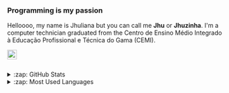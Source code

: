 ### Programming is my passion

Helloooo, my name is Jhuliana but you can call me **Jhu** or **Jhuzinha**. I'm a computer technician graduated from the Centro de Ensino Médio Integrado à Educação Profissional e Técnica do Gama (CEMI). 


<a href="https://www.linkedin.com/in/jhuliana-santos-6b6b2b201/">
  <img align="left" alt="Jhuliana's Linkedin" width="22px" src="https://raw.githubusercontent.com/peterthehan/peterthehan/master/assets/linkedin.svg" />
</a>

<br></br>

<details>
  <summary>:zap: GitHub Stats</summary>
  <img align="left" alt="Jhuzinha's GitHub Stats" src="https://github-readme-stats.vercel.app/api?username=jhuzinha" />
</details>


<details>
  <summary>:zap: Most Used Languages</summary>
  <img align="left" alt="Jhuzinha's GitHub Top Languages" src="https://github-readme-stats.vercel.app/api/top-langs/?username=jhuzinha" />
</details>


<!-- <div>
   <img alt="HTML" src="https://img.shields.io/badge/JavaScript-323330?style=for-the-badge&logo=javascript&logoColor=F7DF1E" />
   <img alt="JAVA SCRIPT" src=" https://img.shields.io/badge/HTML5-E34F26?style=for-the-badge&logo=html5&logoColor=white" />
   <img alt="CSS3" src=" https://img.shields.io/badge/CSS3-1572B6?style=for-the-badge&logo=css3&logoColor=white" />
   <img alt="NODE JS" src=" https://img.shields.io/badge/Node.js-339933?style=for-the-badge&logo=nodedotjs&logoColor=white"  />
   <img alt="PYTHON" src=" https://img.shields.io/badge/Python-FFD43B?style=for-the-badge&logo=python&logoColor=blue" />
</div>
 -->

